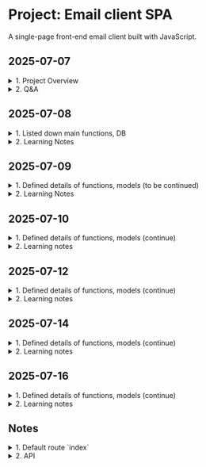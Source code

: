 # Project: Email client SPA

A single-page front-end email client built with JavaScript.

## 2025-07-07
<details>
<summary>1. Project Overview</summary>

- Makes API calls to send and receive emails
- Register new account
- DB stores emails, users
- Log in
- Log out
- Button: `Inbox`, `Sent`, `Archived`, `Compose`
- Single page application
- Default route `index`
- Send Mail
- Load mailbox
- View details of email
- Mark an email as read
- Archive an email
- Reply the email
</details>

<details>
<summary>2. Q&A</summary>

- `a front-end for an email client`
- `they won’t actually be sent to real email servers`
- `credentials need not be valid credentials for actual email addresses`
- Note that if the email doesn’t exist, or `if the user does not have access to the email`, the route instead return a 404 Not Found error with a JSON response of {"error": "Email not found."}
</details>

## 2025-07-08
<details>
<summary>1. Listed down main functions, DB</summary>

<details>
<summary>1.1. Functions were built by CS50</summary>

- Tables of database
    - `User`: stores users registered
    - `Email`: stores details of all emails composed by users
- Register a new account
- Log in
- Log out
- API

_*To additionally practice, I will develop myself the functions_

</details>

<details>
<summary>1.2. Functions that learners must complete</summary>

Single-page front-end email client built with JavaScript

- Send Mail
- Load mailbox
- View details of email
- Mark an email as read
- Archive an email
- Reply the email
</details>

</details>

<details>
<summary>2. Learning Notes</summary>

- `a front-end for an email client`

    Not static UI. It means dynamic UI:

    Dynamic UI refers to a user interface that can change or update its content and structure in response to user interactions or data changes, without requiring a full page reload. It often relies on client-side technologies such as JavaScript, AJAX, or frameworks like React, Vue, or Angular to update the UI dynamically and provide a smoother, more interactive user experience.

- `they won’t actually be sent to real email servers`

    Emails will not be sent to actual servers of email services (Gmail, Yahoo, Outlook...) which are used to send and receive emails over the Internet.

- `credentials need not be valid credentials for actual email addresses`

    Don't need use actual email address and password

- `Note that if the email doesn’t exist, or <u>if the user does not have access to the email</u>, the route instead return a 404 Not Found error with a JSON response of {"error": "Email not found."}`

    - What does it mean?

        Need to check if the user has permission to access the mail before return it to them

    - Why do we need to double check the issue while after the user logs in, they can see only sent and recieved emails?

        - Never trust user input
            - The user can fix URL like `emails/123` while id `123` is not owned by them
            - Development error by dev/QA makes Security vulnerability

    - New knowledge about security

        - Should use `404` (Not found error - means the email not exist) than `403` (Forbiden - the email existed but the user is not owner -> hacker still can try to find way to access the email)
        - Cache bugs
            - A person logs in -> email `123` is saved to cache
            - A person logs out, B person logs in -> cache still saves `123`
            - B person reload the page -> frontend sends `GET /emails/123/` to backend

</details>

## 2025-07-09
<details>
<summary>1. Defined details of functions, models (to be continued)</summary>

<details>
<summary>1.1 Tables of database</summary>

<details>
<summary>a. `User` table</summary>

    Where stores users registered

    Inherit from `AbstractUser` model provided by Django, not add or change any fields.
</details>

<details>
<summary>b. `Email` table</summary>

Where stores details of all emails composed by users

- `id` (auto created by Django)
- `user` (to authorize inputs from a user)
    - ForeignKey
    - on_delete=models.CASCADE
    - related_name="emails"
- `sender`
    - ForeignKey
    - on_delete=models.CASCADE
    - related_name="emails_sent"
- `recipients`
    - ManyToManyField
    - on_delete=models.CASCADE
    - related_name="emails_recieved"
- `subject`
    - CharField(max_length=255)
- `body`
    - TextField
    - blank=True
- `timestamp`
    - DateTimeField(auto_now_add=True)
- `read`
    - BooleanField(default=False)
- `archived`
    - BooleanField(default=False)
- `serialize(self)`
    - id = self.id
    - sender = self.sender.email
    - recipients = [recipient.email for recipient in self.recipients.all()]
    - subject = self.subject
    - body = self.body
    - timestamp = self.timestamp.isoformat()
    - read = self.read
    - archived = self.archived
</details>

</details>

<details>
<summary>1.2. Register a new account</summary>

<details>
<summary>a. UI</summary>

- Heading: `Register a new account`
- Input 1: email
- Input 2: password
- Input 3: password (to confirm)
- Button: `Register`
- Href: `Already have a account <link> Login here`
- A message will be dislayed to indicate the result of the registration
</details>

<details>
<summary>b. Logic</summary>

- url `register/`
- method == POST 
    - get `email`, `password` , `confirmed_password`
    - `password` != `confirmed_password`
    - render `emails/register.html`, message: `Passwords must match.`
    - `password` == `confirmed_password`
    - create a new `User` instance
    - user.save()
    - log_in(request, user)
    - redirect("index")
- method == GET
    - render `emails/register.html`
</details>

</details>

<details>
<summary>1.3. Log in</summary>

<details>
<summary>a. UI</summary>

- Heading: `Log in`
- Input 1: email
- Input 2: password
- Button: `Log In`
- Href: `Don't have account? <link> Sign up.`
- A message will be dislayed to indicate the result of the login
</details>

<details>
<summary>b. Logic</summary>

- url `login/`
- method == POST
    - get `email`, `password`
    - user = authenticate(request, username=email, password=password)
    - user is None
    - return `emails/login.html`, message: `Invalid email and/or password.`
    - use is not None
    - log_in(request, user)
    - redirect("index")
- method == GET
    - render `emails/login.html`
</details>

</details>

<details>
<summary>1.4. Log out</summary>

<details>
<summary>a. UI</summary>

- Button: `Log out`
</details>

<details>
<summary>b. Logic</summary>

- url `logout/`
- method == GET
    - log_out(request)
    - redirect("login_view")
</details>

</details>

<details>
<summary>1.5. Inbox page (to be continued)</summary>

<details>
<summary>a. UI</summary>

<details>
<summary>a1. Header</summary>

- Heading: User’s email address
- Button: `Log out`
- Navibar
    - Button 1: `Inbox`
    - Button 2: `Sent`
    - Button 3: `Archived`
    - Button 4: `+ Compose`
</details>

<details>
<summary>a2. Main</summary>

- Compose
    - Heading: `Compose a new email`
    - Input 1: `To`
    - Input 2: `Subject`
    - Input 3: Body
    - Button: `Send`

- `Inbox` mailbox
    - Heading: `Inbox`
    - Display each email of a list by a box
        - Sender
        - Subject
        - Timestamp

- `Sent` mailbox
    - Heading: `Sent`
    - Display each email of a list by box
        - `To:` recipients
        - Subject
        - Timestamp

- `Archived` mailbox
    - Heading: `Archived`
    - Display each email of a list by box
        - Sender
        - Subject
        - Timestamp
    - Button: `Unarchive`
    
- Details of an email
    - `From:` sender
    - `To:` recipients
    - `Subject:` subject
    - `Timestamp:` timestamp
    - Button 1: `Reply`
    - Button 2: `Archive`
    - Body

- Reply
    - Input 1: `To:` pre-fill sender email of the mail
    - Input 2: `Re:` pre-fill subject of the email
    - Input 3: pre-fill `On Jan 1 2020, 12:00 AM <sender email> wrote: <body of the email>`
    - Button: `Reply`
</details>

</details>

</details>

</details>

<details>
<summary>2. Learning Notes</summary>

- `How to choose correct Field types for a field when use Model of Django`

    - Learn some popular Field types
    - Define datatype of the field
    - Check table of contents at [Django documentation](https://docs.djangoproject.com/en/5.2/)
    - Pick up some field types corresponding to defined datatype
    - Read their usages
    - Pick up correct field type

- `How doese Django authenticate username and password`

    - Search if username exists in `User` table
    - If existed, get hashed password corresponding to the username
        - Split the hashed password into `algorithm`, `number of iteration` and `salt`
        - Use them to hash input password
        - Compare stored hashed password with hashed input password
        - If match, return a corresponding user object
        - If no match, return `None`
    - If not existed, return `None`

- `Why do we need to call "log_in(request, user)" after authentication?`

    - Authentication only verifies the credentials
    - Call `log_in(request, user)` starts a session and logs the user in
    - If skip the call, the user is not remembered as logged in, so request.user will AnonymousUser. They will still appear as logged out even if credentials are valid

</details>

## 2025-07-10

<details>
<summary>1. Defined details of functions, models (continue)</summary>

<details>
<summary>1.5. Inbox page (continue)</summary>

<details>
<summary>b. Logic</summary>

<details>
<summary>b1. Send email</summary>

<details>
<summary>Goal</summary>

When user submits the email composition form, add Javascript to actually sent the email
</details>

<details>
<summary>b1.1. Frontend</summary>

- Prolem to solve
    - Call a API request (url: `emails`, method: `POST`, email contents from user input) to backend
    - Get a corresponding reponse from backend about sending email result
    - Load `sent` mailbox

- Input
    - Button: `Send`
    - Event: `onclick`
    - URL: `emails/`
    - Method: `POST`
    - Email data:
        - recipients: `<input type="text" name="recipients">`
        - subject: `<input type="text" name="subject">`
        - body: `<textarea name="body"></textarea>`

        _*Note_
        - `recipients` is a comma-separated string of email addresses. 
            - It should be converted from `str` to `list` before it is sent to server
            - Maybe user enters wrong format like redundant comma/space. Example: `"'a@gmail.com',   ,'b@gmail.com',,,, 'c@gmail.com','d@gmail.com`. 
        - For other fields, maybe user enters wrong format like redundant sapce

- Action flow
    - Wait for the DOM is loaded fully
    - Select button `Send`
    - Add an `onclick` event listener to the button
    - Get values of user input
    - Convert Javascript user input object to string
    - Send a request `POST` with body `converted string` to API with url ``emails/`
    - Before backend gets the request, if have any problem like internet is dropped, url not found,..., need to catch and handle it
    - If backend gets request successfully, backend processes the request and send back an approriate response to frontend
    - If the reponse is not ok, throw out an error message
    - If the reponse is ok, convert JSON string to Javascript object
    - Get response body
    - Display the response body to UI
    - Load `sent` mailbox

    ```    
        function getInputUser () {
            const recipientsInput = document.querySelector("#recipients").value;
            const subjectInput = document.querySelector("#subject").value.trim();
            const bodyInput = document.querySelector("#body").value.trim();

            if (!recipientsInput || !subjectInput || !bodyInput) {
                alert("Please fill in all fields.");
                return;
            }
            
            const recipientsList = recipientsInput.split(",")
            .map(email => email.trim())
            .filter(email => email);

            const emailPayLoad = {
                recipients: recipientsList,
                subject: subjectInput,
                body: bodyInput
            };

            return emailPayLoad;
        }

        function fetchSentEmail(emailPayLoad) {
            fetch("emails/", {method: "POST", body: JSON.stringify(emailPayLoad)})
            .then(response => {if (!response.ok) {throw new Error(`HTTP error, status:${response.status}`)}response.json()})
            .then(result => {console.log("Email sent successfully:", result);})
            .catch(error => {console.log("Error sending email:", error);});
            }

        document.addEventListener("DOMContentLoaded", () => {
            const button = document.querySelector("#send");
            button.onclick = () => {
                const emailPayLoad = getInputUser();
                if (emailPayLoad) {
                    fetchSentEmail(emailPayLoad)
                }
            };
        });

        load_mailbox(`sent`)
    ```

- Output

    - Get a message "Sent the email successfully.", "Error sending the email.", "Recipients not existed", "Please fill in all fields.",...
    - A list of emails of `sent` mailbox
</details>

</details>

</details>

</details>

</details>

<details>
<summary>2. Learning notes</summary>

- `Why do we need "JSON.stringify()?`

    Because JavaScript objects need to be converted into JSON strings before being sent over the network. The string is then encoded into binary (0s and 1s), which the CPU converts into electrical signals. These signals travel through cables to the target server, where they're decoded back into binary, converted into a JSON string, and then parsed into a Python object on the backend. The backend processes this object and sends a response back to the frontend for display.

- `Why do we need programming languages and compilers/interpreters?`

    - A programming language allows humans to communicate with computers more easily, as it uses syntax and structure similar to natural language.
    - However, computers can only understand binary (0s and 1s), so a compiler or interpreter is needed to translate the code into machine-understandable instructions.

- `Why do we use "!value" to validate user input?`

  - Because it covers all falsy values in JavaScript, including: `false`, `0`, `""`, `null`, `undefined`, and `NaN`.
  - It’s more concise and less error-prone than checking each case manually.

- We use `map()` when we want to transform or modify each item in an array. It creates a new array.

- We use `filter()` to select elements that meet a certain condition. It creates a new array.

- `How to name a variable with "camelCase" in Javascript`

    The first word is written in lowercase, and the first letter of each subsequent word is capitalized.
    No spaces, underscores, or hyphens are used.

    ```
        Naming	            Example	        Usecases
        camelCase	        userName	    variable, function
        PascalCase	        UserProfile	    Class, Component, Constructor
        snake_case	        user_name	    Python, file, environment variable
        kebab-case	        user-profile	URL, CSS class, file name
        UPPER_SNAKE_CASE	MAX_VALUE	    Constants
    ```

- For `form`, use `onsubmit` event. For `button`, use `onclick` event.

- Always validate input data before processing logic.

</details>

## 2025-07-12

<details>
<summary>1. Defined details of functions, models (continue)</summary>

<details>
<summary>1.5. Inbox page (continue)</summary>

<details>
<summary>b. Logic</summary>

<details>
<summary>b1. Send email</summary>

<details>
<summary>b1.2. Backend</summary>

- Problem to solve
    - Create a new email to `Email` table
    - Send back to frontend a response about result of sending email

- Input
    - request.user = "abc@gmail.com"
    - request.url = "emails/"
    - request.method = "POST"
    - request.body = emailData = "{recipients: ['a', 'b', 'c'], subject: 'Hello, body: 'Hello!'}"

- Action flow
    - Find `path('emails/', views.new_email, name=new_email)`
    - Process view `new_email(request)`
        - Verify that request.user logs in
            - If not yet, return JsonResponse({'error': 'You not yet log in.'}, status=401)
            - If logged in, process request
        - Process request
            - If request.method != 'POST'
                return JsonResponse({'error': 'POST request required.', status = 405})
            - If request.method == 'POST'
                - Get rawEmailPayLoad = request.body
                - Convert rawEmailPayLoad from string to JSON object: emailPayLoad = rawEmailPayLoad.json()
                - Get detailed email contents which are user input
                    - recipients = emailPayLoad['recipients']
                    - subject = emailPayLoad['subject']
                    - body = emailPayLoad['body']
                - Verify user input
                    - If not recipients or not subject or not body, return JsonResponse({'error': 'Don't leave empty fields.'}, status=400)
                    - If isinstance(recipients, str)
                        - recipientsList = recipients.split(',')
                        - recipientsList = [ email.strip() for email in recipientsList if email.strip()]
                    - If not isinstance(recipients, str)
                        - recipientsList = [email.strip() for email in recipientsList if email.strip()]
                        - recipientObjects = []
                    - Get recipientObjects = []
                        - for recipientEmail in recipientsList:
                            try
                                recipientObject = User.objects.get(username=recipientEmail)
                                recipientObjects.append(recipientObject)
                            exept User.DoesNotExist:
                                JsonResponse({'error': f"'User with email {recipientEmail} do not exist."})
                    - subject.strip()
                    - body.strip()
                - Create a instance of class `Email` without recipents because of `ManyToMany`
                    - newEmail = Email(user = request.user, sender = request.user, subject = subject, body = body)
                    - newEmail.save()
                - Add `recipientObjects` to newEmail.recipients
                - Return JsonResponse({'message': 'Email sent successfully.', status = 201})

- Output

    `JsonResponse({'message': '<message content>', status = <HTTP status>})`
    
</details>

</details>

</details>

</details>

</details>

<details>
<summary>2. Learning notes</summary>

- `!response.ok`

    We should check `!response.ok` before calling `response.json()` to clearly distinguish HTTP errors and successful reponses

- `Data format returned by backend (e.g.JSON, HTML, ...)`

    We should consider that data format returned by backend (e.g.JSON, HTML, ...) to ensure it is processed correctly on frontend

- `ManyToManyField` on Django Model

    Assume that you create an `Email` model which includes a `recipients` field. This field is defined as a `ManyToManyField` to `User` model. In the database, the `Email` table doesn't include `recipient` column. Instead, Django creates additional intermidiate table with columns like `id||email_id||user_id` to store `recipients` relationships.

    This is similar how we use raw SQL to create 3 tables: `user`, `email`, `email_recipients`.

- `User.objects.get(username=email)`

    We should use `.objects.get()` in `try/except` to handle error

    If user `if not User.objects.get(username=email)`, before the `if` statement is executed, `User.objects.get(username=email)` raises error if have error

</details>

## 2025-07-14

<details>
<summary>1. Defined details of functions, models (continue)</summary>

<details>
<summary>1.5. Inbox page (continue)</summary>

<details>
<summary>b. Logic</summary>

<details>
<summary>b2. Load mailbox</summary>

<details>
<summary>Goal</summary>

Display a list of emails corresponding to `mailbox` name (`inbox`, `sent`, `archive`) which user clicks on

- Each email is displayed in a box, means a `<div></div>`
- Emails are ordered from the latest one to the oldest one
- Email is read -> display `gray background`, email is unread -> display `white background`
</details>

<details>
<summary>b2.1. Frontend</summary>

- Problem to solve
    - Send an API request (url: `emails/<mailbox>`, method: `GET`) to backend
    - Display a list of emails corresponding to that mailbox

- Input
    - Buttons: `inbox`, `sent`, `archive`
    - Event: `onclick`
    - URL: `emails/<mailbox>`
    - Method: `GET`

- Action flow
    - Wait for the DOM is loaded fully
    - Select all mailbox buttons `inbox`, `sent`, `archive`
    - Iterate through the list of buttons
    - Get the value of the button using `button.value`
    - Add an `onclick` event listener to each button
    - Send a `GET` request to backend with url `emails/<mailbox>`
    - If there is a network error, catch and handle it
    - If backend gets the request successfully, backend processes it and sends back a response to fontend
    - Get the response from backend
    - If response is error, display an error message
    - If response is not error, parse the JSON response returned by backend into a Javascript object
    - Get response body contains a list of email objects (each represented as a dictionary)
    - Iterate through the list
    - Create a `<div></div>` to store each email
    - Extract `sender`, `subject`, `timestamp`, `read` status
    - Append `sender`, `subject`, `timestamp` to the `<div></div>`
    - If `read` is False, set the background color of the email element to `white`
    - If `read` is True, set the background color of the email element to `gray`


    ```
        function loadMailbox(mailbox) {
            document.addEventListener(" ", () => {
                const mailboxButtons = document.querySelectorAll(".mailbox-btns");

                mailboxButtons.forEach(mailboxButtons => {
                    mailboxButtons.onclick = () => {
                        const mailboxName = mailboxButtons.value;

                        fetch(`emails/${mailboxName}`)
                        .then(response => {
                            if (!response.ok) {throw new Error(`HTTP error, status: ${response.status}`)}
                            return response.json()
                            })
                        .then(emailList => {
                            console.log("Load mailbox successfully.");

                            emailList.forEach(email => {
                                const sender = `<p>${email.sender}</p>`;
                                const subject = `<p>${email.subject}</p>`;
                                const timestamp = `<p>${email.timestamp}</p>`;
                                const read = email.read;

                                const emailBox = document.createElement("div");
                                emailBox.className = "email-item"

                                emailBox.innerHTML = sender + subject + timestamp;

                                if (read) {emailBox.style.background = "gray"} else {emailBox.style.background = "white"}

                                emailsView = document.querySelector("#emails-view")
                                emailsView.appendChild(emailBox)
                            })
                        })
                        .catch(error => console.log("Error:", error))
                    }
                        
                })
            })
        }
    ```
- Output
    - UI displays a list of emails following to order by the latest one -> the oldest one. Read email box with `white` background, unread email box with `gray` background

</details>

</details>

</details>

</details>

</details>

<details>
<summary>2. Learning notes</summary>

- Before using any function, we should understand clearly 3 things to be able to use it procactively and correctly
    - What `input` does the function require?
    - What does the function do?
    - What `output` does the function return?

- `Promise`
    - An object used to handle asynchronous operations.
    It acts as a placeholder for a value that is not available yet, but will be known in the future — either successfully (resolved) or with an error (rejected).

- `fetch()`
    - Input: (url, options(method: `<string>`, header: `<string>`, body: `<dict>`))
    - Make HTTP requests (GET, POST, etc.) in JavaScript. It allows you to communicate with APIs or servers asynchronously.
    - Output: `promise<response>`

- `then()`
    - Input: a callback function `onFullfilled`. Register it to be called after the promise is resolved. Pass the resolved value of the `promise` into `onFullfilled`
    - Define what to do next after a Promise resolves. It lets you handle the result of an async operation and chain actions.
    - Output: new `promise`

- `response.json()` returns a `promise<JSON object>`
</details>

## 2025-07-16
<details>
<summary>1. Defined details of functions, models (continue)</summary>

<details>
<summary>1.5. Inbox page (continue)</summary>

<details>
<summary>b. Logic</summary>

<details>
<summary>b2. Load mailbox</summary>

<details>
<summary>Goal</summary>
Display a list of emails corresponding to `mailbox` name (`inbox`, `sent`, `archive`) which user clicks on

- Each email is displayed in a box, means a `<div></div>`
- Emails are ordered from the latest one to the oldest one
- Email is read -> display `gray background`, email is unread -> display `white background`
</details>

<details>
<summary>b2.2. Backend</summary>

- Problem to solve
    - Retrive a list of emails from the database corresponding to the selected mailbox. Emails are ordered by timestamp in descending order
    - Send back a JSON response containing a list of email objects to frontend

- Input
   - request.user
   - request.method
   - mailbox

- Action flow
    - Validate request.user.is_authenticated
        - If it is False, redirect("login_view")
        - Otherwise, process the next action
    - Validate request.method
        - If it is not `GET`, return JsonResponse({"error": "GET request required."}, status=405)
        - Otherwise, process the next action
    - Retrieve a list of emails
        - mailbox = mailbox.lower()
        - If mailbox = `inbox`, emailsList = Email.objects.filter(recipients=request.user).order_by("-timestamp")
        - If mailbox = `sent`, emailsList = Email.objects.filter(sender=request.user).order_by("-timestamp")
        - If mailbox = `archived`, emailsList = Email.objects.filter(recipients=request.user, archived=True).order_by("-timestamp")
        - Otherwise, return JsonResponse({"error": "Invalid mailbox."}, status=404)
    - Convert each email objects of the `emailsList` to dictionary to get a list of email dictionaries
        - Tạo method `serialize()` trong class `Email` -> make migration -> migrate
        - emailData = [email.serialize() for email in emailsList]
    - Return JsonResponse(emailData, status=200, safe=False)

- Output
    - A JSON object containing a list of emails corresponding to the selected mailbox with timestamp in desceding order or a error message

    ```
        [
            {
                "id": 100,
                "sender": "foo@example.com",
                "recipients": ["bar@example.com"],
                "subject": "Hello!",
                "body": "Hello, world!",
                "timestamp": "Jan 2 2020, 12:00 AM",
                "read": false,
                "archived": false
            },
            {
                "id": 95,
                "sender": "baz@example.com",
                "recipients": ["bar@example.com"],
                "subject": "Meeting Tomorrow",
                "body": "What time are we meeting?",
                "timestamp": "Jan 1 2020, 12:00 AM",
                "read": true,
                "archived": false
            }
        ]
    ```
</details>
</details>

<details>
<summary>b3. View details of email</summary>

<details>
<summary>b3.1. Frontend</summary>

- Problem to solve

- Input

- Action flow

- Output

</details>

<details>
<summary>b3.2. Backend</summary>

- Problem to solve

- Input

- Action flow

- Output

</details>
</details>

<details>
<summary>b4. Mark an email as read</summary>

<details>
<summary>b4.1. Frontend</summary>

- Problem to solve

- Input

- Action flow

- Output

</details>

<details>
<summary>b4.2. Backend</summary>

- Problem to solve

- Input

- Action flow

- Output

</details>
</details>

<details>
<summary>b5. Archive an email</summary>

<details>
<summary>b5.1. Frontend</summary>

- Problem to solve

- Input

- Action flow

- Output

</details>

<details>
<summary>b5.2. Backend</summary>

- Problem to solve

- Input

- Action flow

- Output

</details>
</details>

<details>
<summary>b6. Reply the email</summary>

<details>
<summary>b6.1. Frontend</summary>

- Problem to solve

- Input

- Action flow

- Output

</details>

<details>
<summary>b6.2. Backend</summary>

- Problem to solve

- Input

- Action flow

- Output

</details>
</details>

</details>


</details>

</details>

</details>

<details>
<summary>2. Learning notes</summary>

- `request.user`
    - If user does not log in, `request.user` is considered as `AnonymousUser`in Django

- We must authenticate the user before processing any action
    - Otherwise, if the developer writes code like `emails = Email.objects.filter(archived=True)` without filtering by the user, UI maybe display all archived emails from the entire DB

- `Email.objects.filter()`
    - Not return `None` if not found object, it returns a empty list.
    - If queryset is not empty, it returns a list of object
    - Must convert each object to string to transform the data through internet

- `isoformat()`
    - `timestamp` is datetime object -> must convert to string using `isoformat()` to transform the data through internet

</details>

## Notes

<details>
<summary>1. Default route `index`</summary>

- User signed in
- Render `mail/inbox.html`
    - The `user’s email address` is first displayed in an `h2` element
    - Buttons for navigating
    - <div class="emails-view"></div>
        The content of an email mailbox
    - <div class="compose-view"></div>
        A form where the user can compose a new email
    - Selectively show and hide these views:
        - `compose` button -> hide `emails-view` - show `compose-view`
        - `inbox` button -> hide `compose-view` - show `emails-view`
    - DOM content of the page has been loaded -> attach event listeners to each of the buttons
        - `inbox` button is clicked
            -> call the `load_mailbox` function with the argument `inbox`
            - Shows `emails-view`
            - Hides `compose-view`
            - Name of mailbox = `inbox`
            - Takes an argument `inbox`
            - Capitalize the first character
            - Updating `innerHTML` of the `emails-view` = `inbox`

            _*Similarly, `sent`, `archived`_

        -  `compose` button is clicked 
            -> call the `compose_email` function
            - Hides `emails-view`
            - Shows `compose-view`
            - Takes all of the form input fields
            - Recipient email address
            - Subject line
            - Email body
            - Sets their value to the empty string '' to clear them 
</details>

<details>
<summary>2. API</summary>

- `GET /emails/<str:mailbox>` (mailbox = `inbox`, `sent`, `archived` )

    Get a list of all emails

    - Return _a list of all emails_ in that mailbox, in _reverse chronological order_ in _JSON format_
        - `id` 
        - `sender`: a sender email address
        - `recipients`: an array of recipients
        - `subject`: a string for subject
        - `body`: body
        - `timestamp`: timestamp
        - `read`: boolean values
        - `archived`: boolean values

    - How to recall

        ```
            fetch('/emails/<str:mailbox>')
            .then(response => response.json())
            .then(emails => {
                // Print emails
                console.log(emails);

                // ... do something else with emails ...
            });
        ```

    - Note
        invalid mailbox (anything other than `inbox`, `sent`, or `archive`) -> get back the JSON response `{"error": "Invalid mailbox."}`

- `GET /emails/<int:email_id>`

    Get details of an email

    - Return a JSON representation of the email
        - `id` 
        - `sender`: a sender email address
        - `recipients`: an array of recipients
        - `subject`: a string for subject
        - `body`: body
        - `timestamp`: timestamp
        - `read`: boolean values
        - `archived`: boolean values

    - How to call

        ```
            fetch('/emails/<int:email_id>')
            .then(response => response.json())
            .then(email => {
                // Print email
                console.log(email);

                // ... do something else with email ...
            });
        ```

    - Note
        email doesn’t exist/the user does not have access to the email -> route return a `404 Not Found error` with a JSON response of `{"error": "Email not found."}`

- `POST /emails`

    Compose a new email

    - Requires three pieces of data to be submitted
        - a `recipients` value (a `comma-separated string` of all users to send an email to)
        - a `subject` string
        - a `body` string

    - How to call

        ```
            fetch('/emails', {
            method: 'POST',
            body: JSON.stringify({
                recipients: 'baz@example.com',
                subject: 'Meeting time',
                body: 'How about we meet tomorrow at 3pm?'
            })
            })
            .then(response => response.json())
            .then(result => {
                // Print result
                console.log(result);
            });
        ```

    - Note
        - Email is sent successfully -> respond with a `201` status code and a JSON response of `{"message": "Email sent successfully."}`
        - Must be `at least one email recipient`
            - Recipient is blank -> respond with a `400` status code and a JSON response of `{"error": "At least one recipient required."}`
        - `All recipients must be valid users` who have registered on this particular web application
            - Try to send an email to invalid email -> get a JSON response of `{"error": "User with email <email_address> does not exist."}`

- `PUT /emails/<int:email_id>`

    Modify some fields of a email

    - Mark an email as read/unread or as archived/unarchived

    - How to call

        ```
            fetch('/emails/<int:email_id>', {
            method: 'PUT',
            body: JSON.stringify({
                archived: true
            })
            })
        ```

</details>